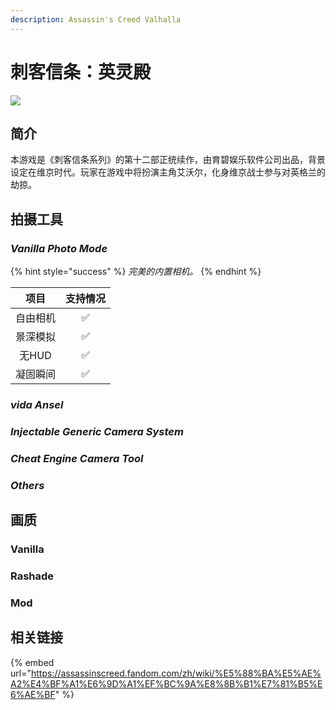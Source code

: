 ```yaml
---
description: Assassin's Creed Valhalla
---
```


# 刺客信条：英灵殿

![](https://wpcos.igp.sqkkyzx.cn/wiki/hero/hero_assassins-creed-valhalla.jpg)

## 简介

 本游戏是《刺客信条系列》的第十二部正统续作，由育碧娱乐软件公司出品，背景设定在维京时代。玩家在游戏中将扮演主角艾沃尔，化身维京战士参与对英格兰的劫掠。

## 拍摄工具

### _Vanilla Photo Mode_

{% hint style="success" %}
_完美的内置相机。_
{% endhint %}

| 项目 | 支持情况 |
| :---: | :---: |
| 自由相机 | ✅  |
| 景深模拟 | ✅  |
| 无HUD | ✅  |
| 凝固瞬间 | ✅  |

### _vida Ansel_

### _Injectable Generic Camera System_

### _Cheat Engine Camera Tool_

### _Others_

## 画质

### Vanilla

### Rashade

### Mod

## 相关链接

{% embed url="https://assassinscreed.fandom.com/zh/wiki/%E5%88%BA%E5%AE%A2%E4%BF%A1%E6%9D%A1%EF%BC%9A%E8%8B%B1%E7%81%B5%E6%AE%BF" %}







